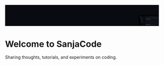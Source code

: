 <div class="header">
  <img src="/assets/images/cover.png" alt="cover" class="cover-image">
  <div class="header-content">
    <h1>Welcome to SanjaCode</h1>
    <p>Sharing thoughts, tutorials, and experiments on coding.</p>
  </div>
</div>